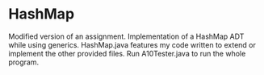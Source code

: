 # HashMap
Modified version of an assignment. Implementation of a HashMap ADT while using generics. HashMap.java features my code written to extend or implement the other provided files. Run A10Tester.java to run the whole program.
